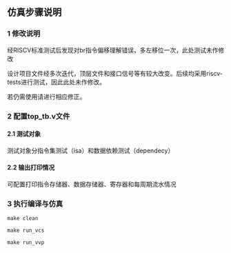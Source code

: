 ## 仿真步骤说明

### 1 修改说明

经RISCV标准测试后发现对br指令偏移理解错误，多左移位一次，此处测试未作修改

设计项目文件经多次迭代，顶层文件和接口信号等有较大改变。后续均采用riscv-tests进行测试，因此此处未作修改。

若仍需使用请进行相应修正。

### 2 配置top_tb.v文件

#### 2.1 测试对象 

测试对象分指令集测试（isa）和数据依赖测试（dependecy）

#### 2.2 输出打印情况

可配置打印指令存储器、数据存储器、寄存器和每周期流水情况

### 3 执行编译与仿真

```shell
make clean
```

```shell
make run_vcs
```

```shell
make run_vvp
```